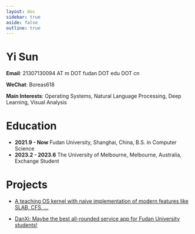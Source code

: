 ```yaml
---
layout: doc
sidebar: true
aside: false
outline: true
---
```


# Yi Sun

**Email**: 21307130094 AT m DOT fudan DOT edu DOT cn

**WeChat**: Boreas618

**Main Interests**: Operating Systems, Natural Language Processing, Deep Learning, Visual Analysis

# Education

* **2021.9 - Now** Fudan University, Shanghai, China, B.S. in Computer Science
* **2023.2 - 2023.6** The University of Melbourne, Melbourne, Australia, Exchange Student

# Projects

* [A teaching OS kernel with naive implementation of modern features like SLAB, CFS, ...](https://github.com/Boreas618/OS-Honor-23Fall)

* [DanXi: Maybe the best all-rounded service app for Fudan University students!](https://github.com/DanXi-Dev/DanXi)


